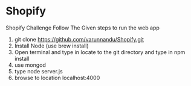 # Shopify
Shopify Challenge
Follow The Given steps to run the web app

1) git clone https://github.com/varunnandu/Shopify.git
2) Install Node (use brew install)
3) Open terminal and type in locate to the git directory and type in npm install
4) use mongod
5) type node server.js
6) browse to location localhost:4000
